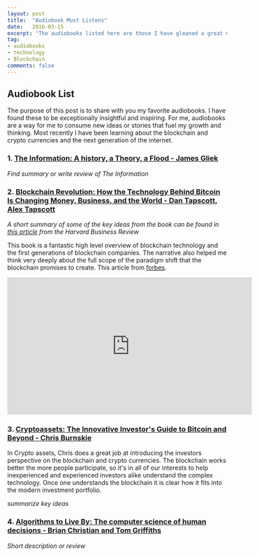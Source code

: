 ```yaml
---
layout: post
title:  "Audiobook Must Listens"
date:   2016-03-15
excerpt: "The audiobooks listed here are those I have gleaned a great deal of insight and inspiration from."
tag:
- audiobooks
- technology
- Blockchain
comments: false
---
```




## Audiobook List

The purpose of this post is to share with you my favorite audiobooks. I have found these to be exceptionally insightful and inspiring. For me, audiobooks are  a way for me to consume new ideas or stories that fuel my growth and thinking. Most recently I have been learning about the blockchain and crypto currencies and the next generation of the internet. 

### 1. [The Information: A history, a Theory, a Flood - James Gliek](https://en.wikipedia.org/wiki/The_Information:_A_History,_a_Theory,_a_Flood)

*Find summary or write review of The Information*

### 2. [Blockchain Revolution: How the Technology Behind Bitcoin Is Changing Money, Business, and the World - Dan Tapscott, Alex Tapscott](http://blockchain-revolution.com/)

*A short summary of some of the key ideas from the book can be found in [this article](https://hbr.org/2016/05/the-impact-of-the-blockchain-goes-beyond-financial-services) from the Harvard Business Review*

This book is a fantastic high level overview of blockchain technology and the first generations of blockchain companies. The narrative also helped me think very deeply about the full scope of the paradigm shift that the blockchain promises to create. This article from [forbes](https://www.forbes.com/sites/perianneboring/2016/10/06/top-25-quotes-from-don-tapscott-and-alex-tapscotts-blockchain-revolution/#1adc4f95164a).

<iframe width="560" height="315" src="https://www.youtube.com/embed/Pl8OlkkwRpc?rel=0" frameborder="0" allow="autoplay; encrypted-media" allowfullscreen></iframe>

### 3. [Cryptoassets: The Innovative Investor's Guide to Bitcoin and Beyond - Chris Burnskie ](https://www.bitcoinandbeyond.com/)

In Crypto assets, Chris does a great job at introducing the investors perspective on the blockchain and crypto currencies. The blockchain works better the more people participate, so it's in all of our interests to help inexperienced and experienced investors alike understand the complex technology. Once one understands the blockchain it is clear how it fits into the modern investment portfolio.

*summarize key ideas*


### 4. [Algorithms to Live By: The computer science of human decisions - Brian Christian and Tom Griffiths](http://algorithmstoliveby.com/)

*Short description or review*     
